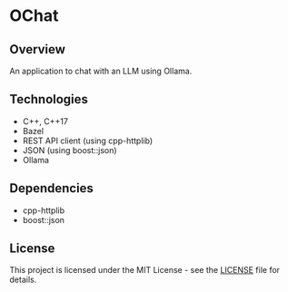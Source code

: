 # OChat

## Overview

An application to chat with an LLM using Ollama.

## Technologies

- C++, C++17
- Bazel
- REST API client (using cpp-httplib)
- JSON (using boost::json)
- Ollama

## Dependencies

- cpp-httplib
- boost::json

## License

This project is licensed under the MIT License - see the [LICENSE](LICENSE) file for details.
